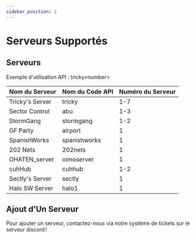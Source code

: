 ```yaml
---
sidebar_position: 2
---
```


# Serveurs Supportés

## Serveurs
Exemple d'utilisation API : <span class="code-text">tricky&lt;number&gt;</span>

| Nom du Serveur  | Nom du Code API | Numéro du Serveur |
| --------------- | --------------- | ----------------- |
| Tricky's Server | tricky          | 1-7               |
| Sector Control  | abu             | 1-3               |
| StormGang       | stormgang       | 1-2               |
| GF Party        | airport         | 1                 |
| SpanishWorks    | spanishworks    | 1                 |
| 202 Nets        | 202nets         | 1                 |
| OHATEN_server   | oimoserver      | 1                 |
| cuhHub          | cuhhub          | 1-2               |
| Sectly's Server | sectly          | 1                 |
| Halo SW Server  | halo1           | 1                 |

## Ajout d'Un Serveur
Pour ajouter un serveur, contactez-nous via notre système de tickets sur le serveur discord !